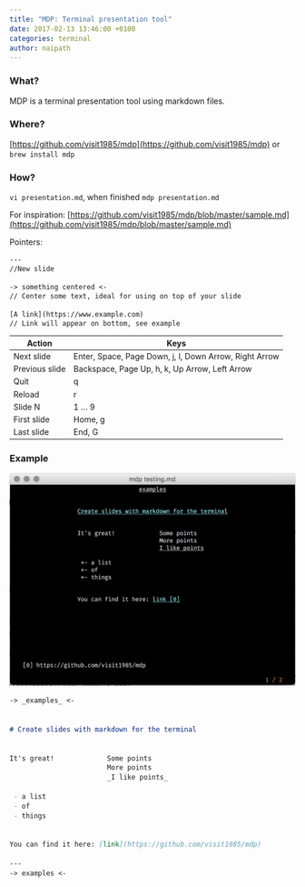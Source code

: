 ```yaml
---
title: "MDP: Terminal presentation tool"
date: 2017-02-13 13:46:00 +0100
categories: terminal
author: naipath
---
```


### What?

MDP is a terminal presentation tool using markdown files.

### Where?

[https://github.com/visit1985/mdp](https://github.com/visit1985/mdp) or `brew install mdp`

### How?

`vi presentation.md`, when finished `mdp presentation.md`

For inspiration: [https://github.com/visit1985/mdp/blob/master/sample.md](https://github.com/visit1985/mdp/blob/master/sample.md)

Pointers: 

```
---
//New slide

-> something centered <-
// Center some text, ideal for using on top of your slide

[A link](https://www.example.com)
// Link will appear on bottom, see example
```

| Action         | Keys                                     |
| -------------- | ---------------------------------------- |
| Next slide     | Enter, Space, Page Down, j, l, Down Arrow, Right Arrow |
| Previous slide | Backspace, Page Up, h, k, Up Arrow, Left Arrow |
| Quit           | q                                        |
| Reload         | r                                        |
| Slide N        | 1 … 9                                    |
| First slide    | Home, g                                  |
| Last slide     | End, G                                   |

### Example

![Example](/assets/images/blog/mdp-example.png)

```markdown
-> _examples_ <-


# Create slides with markdown for the terminal


It's great!             Some points
                        More points
                        _I like points_

 - a list
 - of
 - things


You can find it here: [link](https://github.com/visit1985/mdp)

---
-> examples <-

```

